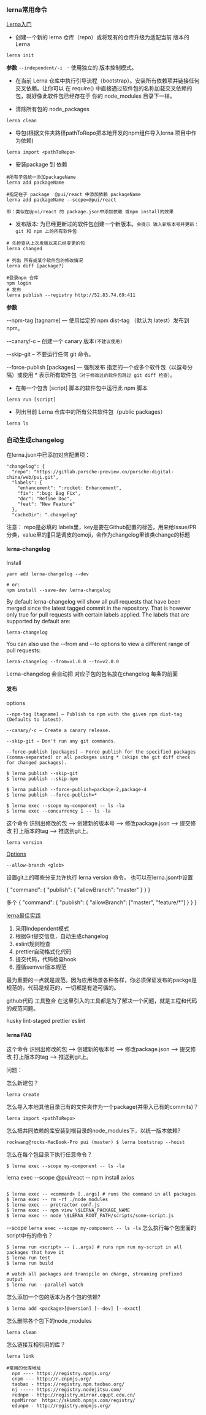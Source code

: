 
### lerna常用命令
[Lerna入门](https://lernajs.bootcss.com/#command-changed)

* 创建一个新的 lerna 仓库（repo）或将现有的仓库升级为适配当前 版本的 Lerna
  
```
lerna init
```
**参数**
`--independent/-i ` – 使用独立的 版本控制模式。

* 在当前 Lerna 仓库中执行引导流程（bootstrap）。安装所有依赖项并链接任何交叉依赖。让你可以 在 require() 中直接通过软件包的名称加载交叉依赖的包，就好像此软件包已经存在于 你的 node_modules 目录下一样。

* 清除所有包的 node_packages
```
lerna clean
```

* 导包(根据文件夹路径pathToRepo把本地开发的npm组件导入lerna 项目中作为依赖)
```
lerna import <pathToRepo>
```

* 安装package 到 依赖
  
```
#所有子包统一添加packageName
lerna add packageName 

#指定在子 package  @pui/react 中添加依赖 packageName
lerna add packageName --scope=@pui/react
```
`即：类似在@pui/react 的 package.json中添加依赖 或npm install的效果`

* 发布版本: 为已经更新过的软件包创建一个新版本。`会提示 输入新版本号并更新：git 和 npm 上的所有软件包`

```
# 先检查从上次发版以来已经变更的包
lerna changed	

# 列出 所有或某个软件包的修改情况
lerna diff [package?]

#登录npm 仓库
npm login
# 发布
lerna publish --registry http://52.83.74.69:411
```
**参数**

--npm-tag [tagname] — 使用给定的 npm dist-tag （默认为 latest）发布到 npm。

--canary/-c – 创建一个 canary 版本`(不建议使用)`

--skip-git – 不要运行任何 git 命令。

--force-publish [packages] — 强制发布 指定的一个或多个软件包（以逗号分隔）或使用 * 表示所有软件包`（对于修改过的软件包跳过 git diff 检查）`。

* 在每一个包含 [script] 脚本的软件包中运行此 npm 脚本

```
lerna run [script]
```

* 列出当前 Lerna 仓库中的所有公共软件包（public packages）
```
lerna ls
```


### 自动生成changelog

在lerna.json中已添加对应配置项：

```
"changelog": {
  "repo": "https://gitlab.porsche-preview.cn/porsche-digital-china/web/pui.git",
  "labels": {
    "enhancement": ":rocket: Enhancement",
    "fix": ":bug: Bug Fix",
    "doc": "Refine Doc",
    "feat": "New Feature"
  },
  "cacheDir": ".changelog"
```
注意：
repo是必填的
labels里，key是要在Github配置的标签，用来给Issue/PR分类，value里的:bug:只是调皮的emoji，会作为changelog里该类change的标题


#### lerna-changelog

Install
```
yarn add lerna-changelog --dev

# or:
npm install --save-dev lerna-changelog
```

By default lerna-changelog will show all pull requests that have been merged since the latest tagged commit in the repository. That is however only true for pull requests with certain labels applied. The labels that are supported by default are:


```
lerna-changelog
```

You can also use the --from and --to options to view a different range of pull requests:

```
lerna-changelog --from=v1.0.0 --to=v2.0.0
```
Lerna-changelog 会自动把 对应子包的包名放在changelog 每条的前面


#### 发布
options

```
--npm-tag [tagname] — Publish to npm with the given npm dist-tag (Defaults to latest).

--canary/-c – Create a canary release.

--skip-git – Don't run any git commands.

--force-publish [packages] — Force publish for the specified packages (comma-separated) or all packages using * (skips the git diff check for changed packages).
```

```
$ lerna publish --skip-git
$ lerna publish --skip-npm
```

```
$ lerna publish --force-publish=package-2,package-4
$ lerna publish --force-publish=*
```

```
$ lerna exec --scope my-component -- ls -la
$ lerna exec --concurrency 1 -- ls -la

```


这个命令 识别出修改的包 --> 创建新的版本号 --> 修改package.json --> 提交修改 打上版本的tag --> 推送到git上。
```
lerna version
```
[Options](https://www.jianshu.com/p/8b7e6025354b)
```
--allow-branch <glob>
```
设置git上的哪些分支允许执行 lerna version 命令， 也可以在lerna.json中设置

{
  "command": {
    "publish": {
      "allowBranch": "master"
    }
  }
}

多个
{
  "command": {
    "publish": {
      "allowBranch": ["master", "feature/*"]
    }
  }
}



[lerna最佳实践](https://juejin.im/post/5a989fb451882555731b88c2)

1. 采用Independent模式
2. 根据Git提交信息，自动生成changelog
3. eslint规则检查
4. prettier自动格式化代码
5. 提交代码，代码检查hook
6. 遵循semver版本规范

最为重要的一点就是规范。因为应用场景各种各样，你必须保证发布的packge是规范的，代码是规范的，一切都是有迹可循的。

github代码
工具整合
在这里引入的工具都是为了解决一个问题，就是工程和代码的规范问题。

husky
lint-staged
prettier
eslint

#### lerna FAQ
这个命令 识别出修改的包 --> 创建新的版本号 --> 修改package.json --> 提交修改 打上版本的tag --> 推送到git上。

问题：

怎么新建包？
```
lerna create
```
怎么导入本地其他目录已有的文件夹作为一个package(并带入已有的commits)？
```
lerna import <pathToRepo>
```

怎么把共同依赖的库安装到根目录的node_modules下，以统一版本依赖?
```
rockwang@rocks-MacBook-Pro pui (master) $ lerna bootstrap --hoist
```
怎么在每个包目录下执行任意命令？
```
$ lerna exec --scope my-component -- ls -la

```
lerna exec --scope @pui/react -- npm install  axios
```

$ lerna exec -- <command> [..args] # runs the command in all packages
$ lerna exec -- rm -rf ./node_modules
$ lerna exec -- protractor conf.js
$ lerna exec -- npm view \$LERNA_PACKAGE_NAME
$ lerna exec -- node \$LERNA_ROOT_PATH/scripts/some-script.js
```
--scope
`
lerna exec --scope my-component -- ls -la
`
怎么执行每个包里面的script中有的命令？
```
$ lerna run <script> -- [..args] # runs npm run my-script in all packages that have it
$ lerna run test
$ lerna run build

# watch all packages and transpile on change, streaming prefixed output
$ lerna run --parallel watch
```

怎么添加一个包的版本为各个包的依赖?
```
$ lerna add <package>[@version] [--dev] [--exact]
```
怎么删除各个包下的node_modules
```
lerna clean
```
怎么链接互相引用的库？
```
lerna link
```


```
#常用的仓库地址
  npm ---- https://registry.npmjs.org/
  cnpm --- http://r.cnpmjs.org/
  taobao - https://registry.npm.taobao.org/
  nj ----- https://registry.nodejitsu.com/
  rednpm - http://registry.mirror.cqupt.edu.cn/
  npmMirror  https://skimdb.npmjs.com/registry/
  edunpm - http://registry.enpmjs.org/
```

